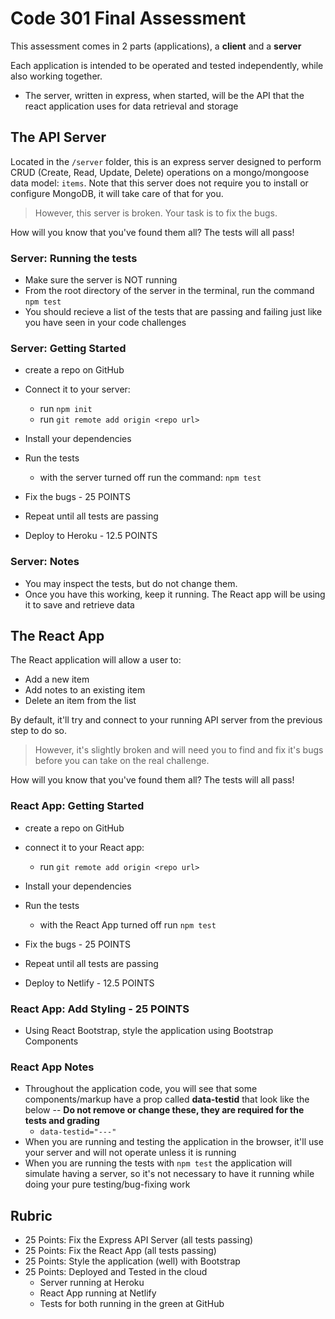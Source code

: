# Code 301 Final Assessment

This assessment comes in 2 parts (applications), a **client** and a **server**

Each application is intended to be operated and tested independently, while also working together.

- The server, written in express, when started, will be the API that the react application uses for data retrieval and storage

## The API Server

Located in the `/server` folder, this is an express server designed to perform CRUD (Create, Read, Update, Delete) operations on a mongo/mongoose data model: `items`. Note that this server does not require you to install or configure MongoDB, it will take care of that for you.

> However, this server is broken. Your task is to fix the bugs.

How will you know that you've found them all? The tests will all pass!

### Server: Running the tests

- Make sure the server is NOT running
- From the root directory of the server in the terminal, run the command `npm test`
- You should recieve a list of the tests that are passing and failing just like you have seen in your code challenges

### Server: Getting Started

- create a repo on GitHub 
- Connect it to your server:
  - run `npm init`
  - run `git remote add origin <repo url>`

- Install your dependencies
- Run the tests
  - with the server turned off run the command: `npm test`
- Fix the bugs - 25 POINTS
- Repeat until all tests are passing
- Deploy to Heroku - 12.5 POINTS

### Server: Notes

- You may inspect the tests, but do not change them.
- Once you have this working, keep it running. The React app will be using it to save and retrieve data

## The React App

The React application will allow a user to:

- Add a new item
- Add notes to an existing item
- Delete an item from the list

By default, it'll try and connect to your running API server from the previous step to do so.

> However, it's slightly broken and will need you to find and fix it's bugs before you can take on the real challenge.

How will you know that you've found them all? The tests will all pass!

### React App: Getting Started

- create a repo on GitHub
- connect it to your React app:
  - run `git remote add origin <repo url>`

- Install your dependencies
- Run the tests
  - with the React App turned off run `npm test`
- Fix the bugs - 25 POINTS
- Repeat until all tests are passing
- Deploy to Netlify - 12.5 POINTS

### React App: Add Styling - 25 POINTS

- Using React Bootstrap, style the application using Bootstrap Components

### React App Notes

- Throughout the application code, you will see that some components/markup have a prop called **data-testid** that look like the below -- **Do not remove or change these, they are required for the tests and grading**
  - ```data-testid="---"```
- When you are running and testing the application in the browser, it'll use your server and will not operate unless it is running
- When you are running the tests with `npm test` the application will simulate having a server, so it's not necessary to have it running while doing your pure testing/bug-fixing work

## Rubric

- 25 Points: Fix the Express API Server (all tests passing)
- 25 Points: Fix the React App (all tests passing)
- 25 Points: Style the application (well) with Bootstrap
- 25 Points: Deployed and Tested in the cloud
  - Server running at Heroku
  - React App running at Netlify
  - Tests for both running in the green at GitHub
